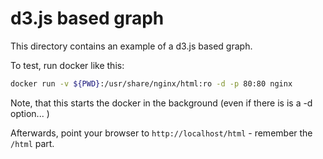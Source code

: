 # d3.js based graph

This directory contains an example of a d3.js based graph.

To test, run docker like this:

```bash
docker run -v ${PWD}:/usr/share/nginx/html:ro -d -p 80:80 nginx
```

Note, that this starts the docker in the background (even if there is is a -d option... )

Afterwards, point your browser to `http://localhost/html` - remember the `/html` part.
